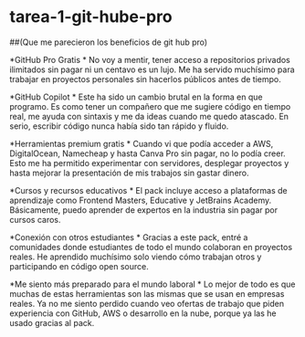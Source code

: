 # tarea-1-git-hube-pro

##(Que me parecieron los beneficios de git hub pro) 

*GitHub Pro Gratis *
No voy a mentir, tener acceso a repositorios privados ilimitados sin pagar ni un centavo es un lujo. Me ha servido muchísimo para trabajar en proyectos personales sin hacerlos públicos antes de tiempo.

*GitHub Copilot *
Este ha sido un cambio brutal en la forma en que programo. Es como tener un compañero que me sugiere código en tiempo real, me ayuda con sintaxis y me da ideas cuando me quedo atascado. En serio, escribir código nunca había sido tan rápido y fluido.

*Herramientas premium gratis *
Cuando vi que podía acceder a AWS, DigitalOcean, Namecheap y hasta Canva Pro sin pagar, no lo podía creer. Esto me ha permitido experimentar con servidores, desplegar proyectos y hasta mejorar la presentación de mis trabajos sin gastar dinero.

*Cursos y recursos educativos *
El pack incluye acceso a plataformas de aprendizaje como Frontend Masters, Educative y JetBrains Academy. Básicamente, puedo aprender de expertos en la industria sin pagar por cursos caros.

*Conexión con otros estudiantes *
Gracias a este pack, entré a comunidades donde estudiantes de todo el mundo colaboran en proyectos reales. He aprendido muchísimo solo viendo cómo trabajan otros y participando en código open source.

*Me siento más preparado para el mundo laboral *
Lo mejor de todo es que muchas de estas herramientas son las mismas que se usan en empresas reales. Ya no me siento perdido cuando veo ofertas de trabajo que piden experiencia con GitHub, AWS o desarrollo en la nube, porque ya las he usado gracias al pack.
